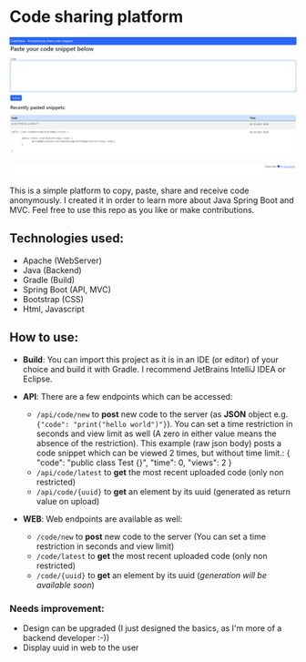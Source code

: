 # Code sharing platform

![Screenshot](img.png "Screenshot")

This is a simple platform to copy, paste, share and receive code anonymously. I created it in order to learn more about Java Spring Boot and MVC. Feel free to use this repo as you like or make contributions.

## Technologies used:
- Apache (WebServer)
- Java (Backend)
- Gradle (Build)
- Spring Boot (API, MVC)
- Bootstrap (CSS)
- Html, Javascript

## How to use:
- **Build**: You can import this project as it is in an IDE (or editor) of your choice and build it with Gradle. I recommend JetBrains IntelliJ IDEA or Eclipse.

- **API**: There are a few endpoints which can be accessed:
  - `/api/code/new` to **post** new code to the server (as **JSON** object e.g. `
    {"code": "print("hello world")"}`). You can set a time restriction in seconds and view limit as well (A zero in either value means the absence of the restriction).
    This example (raw json body) posts a code snippet which can be viewed 2 times, but without time limit.:
    {
        "code": "public class Test {}",
        "time": 0,
        "views": 2
    }
  - `/api/code/latest` to **get** the most recent uploaded code (only non restricted)
  - `/api/code/{uuid}` to **get** an element by its uuid (generated as return value on upload)

- **WEB**: Web endpoints are available as well:
  - `/code/new` to **post** new code to the server (You can set a time restriction in seconds and view limit)
  - `/code/latest` to **get** the most recent uploaded code (only non restricted)
  - `/code/{uuid}` to **get** an element by its uuid (*generation will be available soon*)


### Needs improvement:
- Design can be upgraded (I just designed the basics, as I'm more of a backend developer :-))
- Display uuid in web to the user
